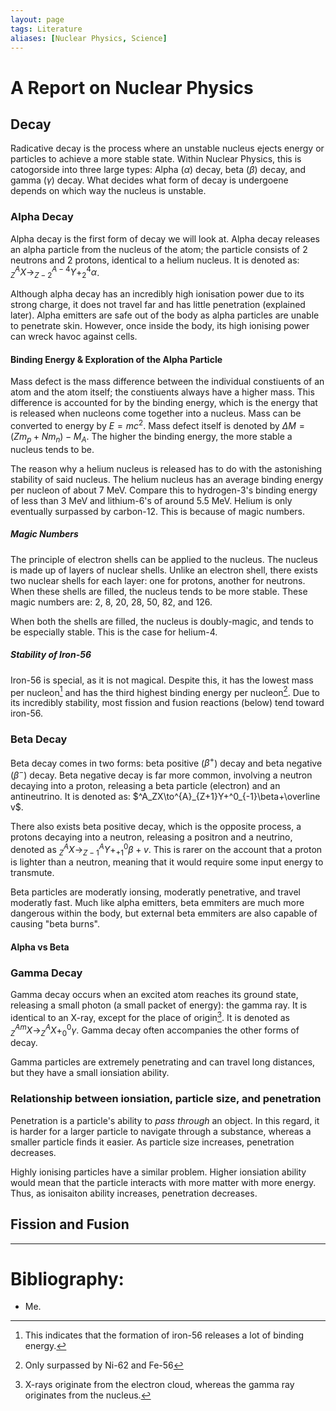 ```yaml
---
layout: page
tags: Literature
aliases: [Nuclear Physics, Science]
---
```


# A Report on Nuclear Physics

## Decay

Radicative decay is the process where an unstable nucleus ejects energy or particles to achieve a more stable state. Within Nuclear Physics, this is catogorside into three large types: Alpha ($\alpha$) decay, beta ($\beta$) decay, and gamma ($\gamma$) decay. What decides what form of decay is undergoene depends on which way the nucleus is unstable.

### Alpha Decay

Alpha decay is the first form of decay we will look at. Alpha decay releases an alpha particle from the nucleus of the atom; the particle consists of 2 neutrons and 2 protons, identical to a helium nucleus. It is denoted as: $^A_ZX\to^{A-4}_{Z-2}Y+^4_2\alpha$.

Although alpha decay has an incredibly high ionisation power due to its strong charge, it does not travel far and has little penetration (explained later). Alpha emitters are safe out of the body as alpha particles are unable to penetrate skin. However, once inside the body, its high ionising power can wreck havoc against cells.

#### Binding Energy & Exploration of the Alpha Particle

Mass defect is the mass difference between the individual constiuents of an atom and the atom itself; the constiuents always have a higher mass. This difference is accounted for by the binding energy, which is the energy that is released when nucleons come together into a nucleus. Mass can be converted to energy by $E=mc^2$. Mass defect itself is denoted by $\Delta M=(Zm_p+Nm_n)-M_A$. The higher the binding energy, the more stable a nucleus tends to be.

The reason why a helium nucleus is released has to do with the astonishing stability of said nucleus. The helium nucleus has an average binding energy per nucleon of about 7 MeV. Compare this to hydrogen-3's binding energy of less than 3 MeV and lithium-6's of around 5.5 MeV. Helium is only eventually surpassed by carbon-12. This is because of magic numbers.

##### Magic Numbers

The principle of electron shells can be applied to the nucleus. The nucleus is made up of layers of nuclear shells. Unlike an electron shell, there exists two nuclear shells for each layer: one for protons, another for neutrons. When these shells are filled, the nucleus tends to be more stable. These magic numbers are: 2, 8, 20, 28, 50, 82, and 126.

When both the shells are filled, the nucleus is doubly-magic, and tends to be especially stable. This is the case for helium-4.

##### Stability of Iron-56

Iron-56 is special, as it is not magical. Despite this, it has the lowest mass per nucleon[^2] and has the third highest binding energy per nucleon[^3]. Due to its incredibly stability, most fission and fusion reactions (below) tend toward iron-56. 

### Beta Decay

Beta decay comes in two forms: beta positive ($\beta^+$) decay and beta negative ($\beta^-$) decay. Beta negative decay is far more common, involving a neutron decaying into a proton, releasing a beta particle (electron) and an antineutrino. It is denoted as: $^A_ZX\to^{A}_{Z+1}Y+^0_{-1}\beta+\overline v$. 

There also exists beta positive decay, which is the opposite process, a protons decaying into a neutron, releasing a positron and a neutrino, denoted as $^A_ZX\to^{A}_{Z-1}Y+^0_{+1}\beta+v$. This is rarer on the account that a proton is lighter than a neutron, meaning that it would require some input energy to transmute.

Beta particles are moderatly ionsing, moderatly penetrative, and travel moderatly fast. Much like alpha emitters, beta emmiters are much more dangerous within the body, but external beta emmiters are also capable of causing "beta burns".

#### Alpha vs Beta

### Gamma Decay

Gamma decay occurs when an excited atom reaches its ground state, releasing a small photon (a small packet of energy): the gamma ray. It is identical to an X-ray, except for the place of origin[^1]. It is denoted as $^{Am}_ZX\to^A_ZX+^0_0\gamma$. Gamma decay often accompanies the other forms of decay.

Gamma particles are extremely penetrating and can travel long distances, but they have a small ionsiation ability.

### Relationship between ionsiation, particle size, and penetration

Penetration is a particle's ability to *pass through* an object. In this regard, it is harder for a larger particle to navigate through a substance, whereas a smaller particle finds it easier. As particle size increases, penetration decreases.

Highly ionising particles have a similar problem. Higher ionsiation ability would mean that the particle interacts with more matter with more energy. Thus, as ionisaiton ability increases, penetration decreases.

## Fission and Fusion

---

# Bibliography:
- Me.

[^1]: X-rays originate from the electron cloud, whereas the gamma ray originates from the nucleus.
[^2]: This indicates that the formation of iron-56 releases a lot of binding energy.
[^3]: Only surpassed by Ni-62 and Fe-56